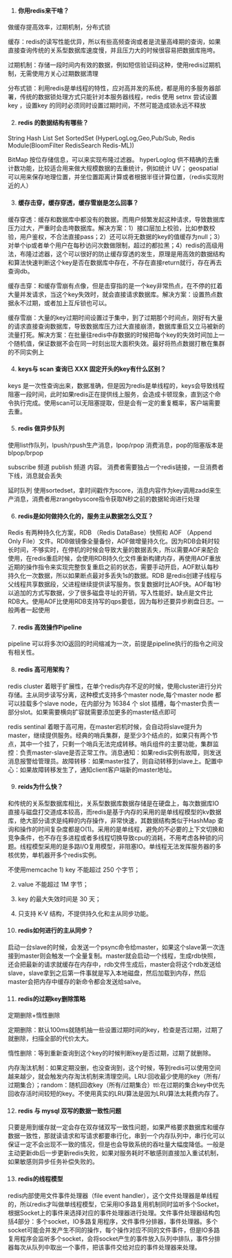 1. #### 你用redis来干啥？

做缓存提高效率，过期机制，分布式锁

缓存：redis的读写性能优异，所以有些高频查询或者是流量高峰期的查询，如果直接查询传统的关系型数据库速度慢，并且压力大的时候很容易把数据库拖垮。

过期机制：存储一段时间内有效的数据，例如短信验证码这种，使用redis过期机制，无需使用方关心过期数据清理

分布式锁：利用redis是单线程的特性，应对高并发的系统，都是用的多服务器部署，传统的数据锁处理方式只能针对本服务器线程，redis 使用 setnx 尝试设置key ，设置key 的同时必须同时设置过期时间，不然可能造成锁永远不释放 

2. #### redis 的数据结构有哪些？

String Hash List Set SortedSet  (HyperLogLog,Geo,Pub/Sub, Redis Module(BloomFilter RedisSearch Redis-ML))

BitMap 按位存储信息，可以来实现布隆过滤器。 hyperLoglog 供不精确的去重计数功能，比较适合用来做大规模数据的去重统计，例如统计 UV； geospatial 可以用来保存地理位置，并坐位置距离计算或者根据半径计算位置，（redis实现附近的人）

3. #### 缓存击穿，缓存穿透，缓存雪崩是怎么回事？

缓存穿透：缓存和数据库中都没有的数据，而用户频繁发起这种请求，导致数据库压力过大，严重时会击垮数据库。解决方案：1）接口层加上校验，比如参数校验，用户鉴权，不合法直接pass；2）还可以将无数据的key的值缓存为null；3）对单个ip或者单个用户在每秒访问次数做限制，超过的都拉黑；4）redis的高级用法，布隆过滤器，这个可以很好的防止缓存穿透的发生，原理是用高效的数据结构和算法快速判断这个key是否在数据库中存在，不存在直接return就行，存在再去查询db。

缓存击穿：和缓存雪崩有点像，但是击穿指的是一个key非常热点，在不停的扛着大量并发请求，当这个key失效时，就会直接请求数据库。解决方案：设置热点数据永不过期，或者加上互斥锁也可以。

缓存雪崩：大量的key过期时间设置过于集中，到了过期那个时间点，刚好有大量的请求直接查询数据库，导致数据库压力过大直接崩溃，数据库重启又立马被新的流量打死。解决方案：在批量往redis中存数据的时候把每个key的失效时间加上一个随机值，保证数据不会在同一时刻出现大面积失效。最好将热点数据打散在集群的不同实例上

4. #### keys与 scan 查询已 XXX 固定开头的key有什么区别？

keys 是一次性查询出来，数据准确，但是因为redis是单线程的，keys会导致线程阻塞一段时间，此时如果redis正在提供线上服务，会造成卡顿现象，直到这个命令执行完成。使用scan可以无阻塞提取，但是会有一定的重复概率，客户端需要去重。

5. #### redis 做异步队列

使用list作队列，lpush/rpush生产消息，lpop/rpop 消费消息，pop的阻塞版本是 blpop/brpop

subscribe 频道  publish 频道 内容。 消费者需要独占一个redis链接，一旦消费者下线，消息就会丢失

延时队列 使用sortedset，拿时间戳作为score，消息内容作为key调用zadd来生产消息，消费者用zrangebyscore指令获取N秒之前的数据轮询进行处理

6. #### redis是如何做持久化的，服务主从数据怎么交互？

Redis 有两种持久化方案，RDB （Redis DataBase）快照和 AOF （Append Only File）文件。RDB做镜像全量备份，AOF做增量持久化。因为RDB会耗时较长时间，不够实时，在停机的时候会导致大量的数据丢失，所以需要AOF来配合使用，在redis重启时候，会使用RDB持久化文件重新构建内存，再使用AOF重放近期的操作指令来实现完整恢复重启之前的状态，需要手动开启，AOF默认每秒持久化一次数据，所以如果断点最对多丢失1s的数据。RDB 是redis创建子线程与父线程共享数据段，父进程继续提供读写服务。恢复数据时比AOF快。AOF每1秒以追加的方式写数据，少了很多磁盘寻址的开销，写入性能好。缺点是文件比RDB大。使用AOF比使用RDB支持写的qps要低，因为每秒还要异步刷盘日志。一般两者一起使用

7. #### redis 高效操作Pipeline

pipeline 可以将多次IO返回的时间缩减为一次，前提是pipeline执行的指令之间没有相关性。

8. #### redis 高可用架构？

redis cluster 着眼于扩展性，在单个redis内存不足的时候，使用cluster进行分片存储。主从同步读写分离，这种模式支持多个master node,每个master node 都可以挂载多个slave node，在内部分为 16384 个 slot 插槽，每个master负责一部分slot。如果需要横向扩容就需要添加更多的master结点即可

redis sentinal 着眼于高可用，在master宕机时候，会自动将slave提升为master，继续提供服务。经典的哨兵集群，是至少3个结点的，如果只有两个节点，其中一个挂了，只剩一个哨兵无法完成转移。哨兵组件的主要功能，集群监控：负责master-slave是否正常工作。消息通知：如果redis实例有故障，则发送消息报警给管理员。故障转移：如果master挂了，则自动转移到slave上。配置中心：如果故障转移发生了，通知client客户端新的master地址。

9. #### reids为什么快？

和传统的关系型数据库相比，关系型数据库数据存储是在硬盘上，每次数据库IO直接与磁盘打交道成本较高，而redis是基于内存的采用的是单线程模型的kv数据库，绝大部分请求是纯粹的内存操作，非常快速，其数据结构类似于HashMap 查询和操作的时间复杂度都是O(1)。采用的是单线程，避免的不必要的上下文切换和竞争条件，也不存在多进程或者多线程切换导致cpu的消耗，不用考虑各种锁的问题。线程模型采用的是多路I/O复用模型，非阻塞IO。单线程无法发挥服务器的多核优势，单机器开多个redis实例。

不使用memcache 1) key 不能超过 250 个字节；

2) value 不能超过 1M 字节；

3) key 的最大失效时间是 30 天；

4) 只支持 K-V 结构，不提供持久化和主从同步功能。

10. #### redis如何进行的主从同步？

启动一台slave的时候，会发送一个psync命令给master，如果这个slave第一次连接到master则会触发一个全量复制。master就会启动一个线程，生成rdb快照，还会把最新的请求就缓存在内存中，rdb文件生成后，master会将这个rdb发送给slave，slave拿到之后第一件事就是写入本地磁盘，然后加载到内存，然后master会把内存中缓存的新命令都会发送给salve。

11. #### redis的过期key删除策略

定期删除+惰性删除

定期删除：默认100ms就随机抽一些设置过期时间的key，检查是否过期，过期了就删除，扫描全部的代价太大。

惰性删除：等到重新查询到这个key的时候判断key是否过期，过期了就删除。

内存淘汰机制：如果定期没删，也没查询到，这个时候，等到redis可以使用空间越来越少，就会触发内存淘汰机制来清理空间。LRU:回收最少使用的key（所有/过期集合）；random：随机回收key（所有/过期集合）ttl:在过期的集合key中优先回收存活时间较短的key。不使用真实的LRU算法是因为LRU算法太耗费内存了。

12. #### redis 与 mysql 双写的数据一致性问题

只要是用到缓存就一定会存在双存储双写一致性问题，如果严格要求数据库和缓存数据一致性，那就读请求和写请求都要串行化，串到一个内存队列中，串行化可以保证一定不会出现不一致的情况，但是也会导致系统的吞吐量大幅度降低。一般是主动更新db后一步更新redis失败，如果对服务耗时不敏感则直接加入重试机制，如果敏感则异步任务补偿失败的。

13. #### redis的线程模型

redis内部使用文件事件处理器（file event handler），这个文件处理器是单线程的，所以redis才叫做单线程模型，它采用IO多路复用机制同时监听多个Socket，根据Socket上的事件来选择对应的事件处理器进行处理。文件事件处理器结构包括4部分：多个socket，IO多路复用程序，文件事件分排器，事件处理器。多个socket可能会并发产生不同的操作，每个操作对应不同的文件事件，但是IO多路复用程序会监听多个socket，会将socket产生的事件放入队列中排队，事件分排器每次从队列中取出一个事件，把该事件交给对应的事件处理器来处理。